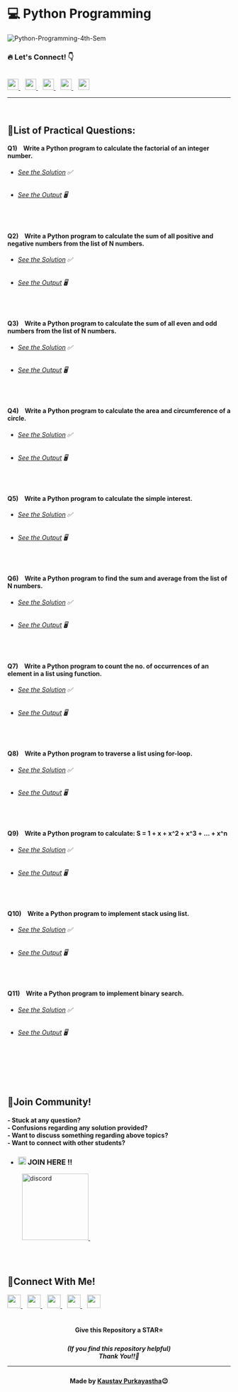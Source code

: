 #  💻 Python Programming

![Python-Programming-4th-Sem](https://socialify.git.ci/Kaustav-Purkayastha/Python-Programming-4th-Sem/image?description=1&descriptionEditable=CSC-SEC-401-L%20-%3E%20%0APython%20Programming%20(LAB)%20&font=Inter&forks=1&language=1&name=1&owner=1&pattern=Charlie%20Brown&stargazers=1&theme=Dark)


### 🔥 Let\'s Connect! 👇 
  <br/>
  <a href="https://twitter.com/imKaustav_">
    <img width="25px" src="https://www.vectorlogo.zone/logos/twitter/twitter-tile.svg" />
  </a>&ensp;
  <a href="https://www.linkedin.com/in/kaustav-02">
    <img width="25px" src="https://www.vectorlogo.zone/logos/linkedin/linkedin-icon.svg" />
  </a>&ensp;
  <a href="https://github.com/Kaustav-Purkayastha">
  <img width="25px" src="https://www.vectorlogo.zone/logos/github/github-icon.svg" />
  </a>&ensp;
  <a href="https://www.instagram.com/_.kaustav._/">
    <img width="25px" src="https://www.vectorlogo.zone/logos/instagram/instagram-icon.svg" />
  </a>&ensp;
  <a href="https://www.facebook.com/kaustav.purkayastha.02/">
  <img width="25px" src="https://www.vectorlogo.zone/logos/facebook/facebook-official.svg" />
  </a>
  
***
<br/>

## 📜List of Practical Questions:

#### Q1) &ensp; Write a Python program to calculate the factorial of an integer number.
- ######  [See the Solution](https://github.com/Kaustav-Purkayastha/Python-Programming-4th-Sem/blob/main/Solutions/Q-01/factorial.py) ✅
- ######  [See the Output](https://github.com/Kaustav-Purkayastha/Python-Programming-4th-Sem/blob/main/Solutions/Q-01/factorial.jpg) 🖥
<br/>


#### Q2) &ensp; Write a Python program to calculate the sum of all positive and negative numbers from the list of N numbers.
- ######  [See the Solution](https://github.com/Kaustav-Purkayastha/Python-Programming-4th-Sem/blob/main/Solutions/Q-02/sumpositivenegative.py) ✅
- ######  [See the Output](https://github.com/Kaustav-Purkayastha/Python-Programming-4th-Sem/blob/main/Solutions/Q-02/sumpositivenegative.jpg) 🖥
<br/>


#### Q3) &ensp; Write a Python program to calculate the sum of all even and odd numbers from the list of N numbers.
- ######  [See the Solution](https://github.com/Kaustav-Purkayastha/Python-Programming-4th-Sem/blob/main/Solutions/Q-03/sumevenodd.py) ✅
- ######  [See the Output](https://github.com/Kaustav-Purkayastha/Python-Programming-4th-Sem/blob/main/Solutions/Q-03/sumevenodd.jpg) 🖥
<br/>


#### Q4) &ensp; Write a Python program to calculate the area and circumference of a circle.
- ######  [See the Solution](https://github.com/Kaustav-Purkayastha/Python-Programming-4th-Sem/blob/main/Solutions/Q-04/circleareacircumference.py) ✅
- ######  [See the Output](https://github.com/Kaustav-Purkayastha/Python-Programming-4th-Sem/blob/main/Solutions/Q-04/circleareacircumference.jpg) 🖥
<br/>


#### Q5) &ensp; Write a Python program to calculate the simple interest.
- ######  [See the Solution](https://github.com/Kaustav-Purkayastha/Python-Programming-4th-Sem/blob/main/Solutions/Q-05/simpleinterest.py) ✅
- ######  [See the Output](https://github.com/Kaustav-Purkayastha/Python-Programming-4th-Sem/blob/main/Solutions/Q-05/simpleinterest.jpg) 🖥
<br/>


#### Q6) &ensp; Write a Python program to find the sum and average from the list of N numbers.
- ######  [See the Solution](https://github.com/Kaustav-Purkayastha/Python-Programming-4th-Sem/blob/main/Solutions/Q-06/sumaverage.py) ✅
- ######  [See the Output](https://github.com/Kaustav-Purkayastha/Python-Programming-4th-Sem/blob/main/Solutions/Q-06/sumaverage.jpg) 🖥
<br/>


#### Q7) &ensp; Write a Python program to count the no. of occurrences of an element in a list using function.
- ######  [See the Solution](https://github.com/Kaustav-Purkayastha/Python-Programming-4th-Sem/blob/main/Solutions/Q-07/countoccurrences.py) ✅
- ######  [See the Output](https://github.com/Kaustav-Purkayastha/Python-Programming-4th-Sem/blob/main/Solutions/Q-07/countoccurrences.jpg) 🖥
<br/>


#### Q8) &ensp; Write a Python program to traverse a list using for-loop.
- ######  [See the Solution](https://github.com/Kaustav-Purkayastha/Python-Programming-4th-Sem/blob/main/Solutions/Q-08/listtraversal.py) ✅
- ######  [See the Output](https://github.com/Kaustav-Purkayastha/Python-Programming-4th-Sem/blob/main/Solutions/Q-08/listtraversal.jpg) 🖥
<br/>


#### Q9) &ensp; Write a Python program to calculate:  S = 1 + x + x^2 + x^3 + ... + x^n
- ######  [See the Solution](https://github.com/Kaustav-Purkayastha/Python-Programming-4th-Sem/blob/main/Solutions/Q-09/seriessum.py) ✅
- ######  [See the Output](https://github.com/Kaustav-Purkayastha/Python-Programming-4th-Sem/blob/main/Solutions/Q-09/seriessum.jpg) 🖥
<br/>


#### Q10) &ensp; Write a Python program to implement stack using list.
- ######  [See the Solution](https://github.com/Kaustav-Purkayastha/Python-Programming-4th-Sem/blob/main/Solutions/Q-10/stackusinglist.py) ✅
- ######  [See the Output](https://github.com/Kaustav-Purkayastha/Python-Programming-4th-Sem/blob/main/Solutions/Q-10/stackusinglist.jpg) 🖥
<br/>


#### Q11) &ensp; Write a Python program to implement binary search.
- ######  [See the Solution](https://github.com/Kaustav-Purkayastha/Python-Programming-4th-Sem/blob/main/Solutions/Q-11/binarysearch.py) ✅
- ######  [See the Output](https://github.com/Kaustav-Purkayastha/Python-Programming-4th-Sem/blob/main/Solutions/Q-11/binarysearch.jpg) 🖥
<br/>




<br/>
<br/>
<br/>


## 🤖Join Community!
<h4>
- Stuck at any question?<br/>
- Confusions regarding any solution provided? <br/>
- Want to discuss something regarding above topics?<br/>
- Want to connect with other students?
</h4>

- ### <img width="18px" src="https://www.vectorlogo.zone/logos/reactjs/reactjs-icon.svg" alt="join"> JOIN HERE !!
&ensp; &ensp; &ensp; <a href="https://discord.gg/B6yCkhuBqw">
<img width="150px" src="https://www.vectorlogo.zone/logos/discordapp/discordapp-official.svg" alt="discord">
</a>&ensp;

<br/>
<br/>


## 🔁Connect With Me!
  <a href="https://twitter.com/imKaustav_">
    <img width="30px" src="https://www.vectorlogo.zone/logos/twitter/twitter-tile.svg" />
  </a>&ensp;
  <a href="https://www.linkedin.com/in/kaustav-02">
    <img width="30px" src="https://www.vectorlogo.zone/logos/linkedin/linkedin-icon.svg" />
  </a>&ensp;
  <a href="https://github.com/Kaustav-Purkayastha">
  <img width="30px" src="https://www.vectorlogo.zone/logos/github/github-icon.svg" />
  </a>&ensp;
  <a href="https://www.instagram.com/_.kaustav._/">
    <img width="30px" src="https://www.vectorlogo.zone/logos/instagram/instagram-icon.svg" />
  </a>&ensp;
  <a href="https://www.facebook.com/kaustav.purkayastha.02/">
  <img width="30px" src="https://www.vectorlogo.zone/logos/facebook/facebook-official.svg" />
  </a>

<br/>
<br/>

<h4 align="center">Give this Repository a STAR⭐</h4>
<h5 align="center">(If you find this repository helpful)
<br/> Thank You!!💝
<hr/>
</h5>
<h4 align="center">Made by <a href="https://twitter.com/imKaustav_">Kaustav Purkayastha</a>😉</h4>

